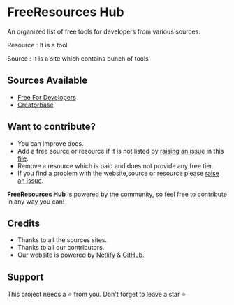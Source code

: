 # FreeResources Hub

An organized list of free tools for developers from various sources.

Resource
: It is a tool

Source
: It is a site which contains bunch of tools


## Sources Available
- [Free For Developers](https://free-for.dev/#/)
- [Creatorbase](https://creatorbase.xyz/)


## Want to contribute?

- You can improve docs.
- Add a free source or resource if it is not listed by [raising an issue](https://github.com/sarvesh4396/freeresourceshub/issues/new) in  this [file](/src/assets/data/0.json).
- Remove a resource which is paid and does not provide any free tier.
- If you find a problem with the website,source or resource please [raise an issue](https://github.com/sarvesh4396/freeresourceshub/issues/new).

**FreeResources Hub** is powered by the community, so feel free to contribute in any way you can!

## Credits

- Thanks to all the sources sites.
- Thanks to all our contributors.
- Our website is powered by [Netlify](https://www.netlify.com/) & [GitHub](https://github.com/).


## Support

This project needs a ⭐️ from you. Don't forget to leave a star ⭐️
